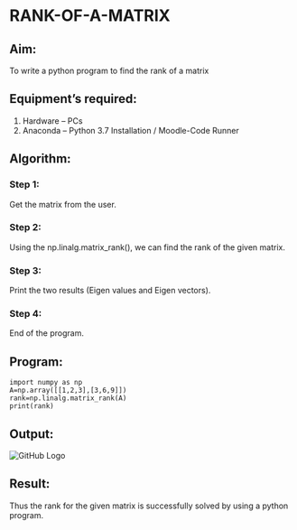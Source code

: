 # RANK-OF-A-MATRIX
## Aim:
To write a python program to find the rank of a matrix
## Equipment’s required:
1. 	Hardware – PCs
2. 	Anaconda – Python 3.7 Installation / Moodle-Code Runner
## Algorithm:
### Step 1: 
Get the matrix from the user.

### Step 2: 
Using the np.linalg.matrix_rank(), we can find the rank of the given matrix.

### Step 3: 
Print the two results (Eigen values and Eigen vectors).

### Step 4: 
End of the program. 

## Program:
~~~
import numpy as np
A=np.array([[1,2,3],[3,6,9]])
rank=np.linalg.matrix_rank(A)
print(rank)
~~~~

## Output:
![GitHub Logo](rank.png)

## Result:
Thus the rank for the given matrix is successfully solved by  using a python program.

